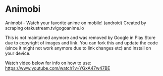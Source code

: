 # Animobi
Animobi - Watch your favorite anime on mobile! (android)
Created by scraping otakustream.tv/gogoanime.io


This is not maintained anymore and was removed by Google in Play Store due to copyright of images and link.
You can fork this and update the code (since it might not work anymore due to link changes etc) and install on your device.



Watch video below for info on how to use:
https://www.youtube.com/watch?v=YGxA47w47BE
